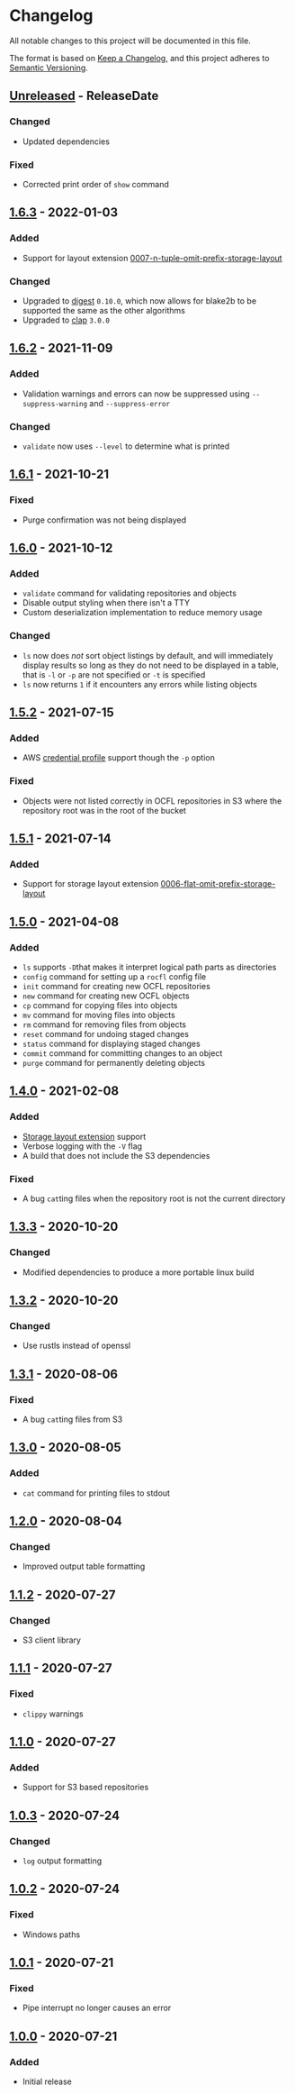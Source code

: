 # Changelog

All notable changes to this project will be documented in this file.

The format is based on [Keep a
Changelog](https://keepachangelog.com/en/1.0.0/), and this project
adheres to [Semantic Versioning](https://semver.org/spec/v2.0.0.html).

<!-- next-header -->

## [Unreleased] - ReleaseDate

### Changed

- Updated dependencies

### Fixed

- Corrected print order of `show` command

## [1.6.3] - 2022-01-03

### Added

- Support for layout extension [0007-n-tuple-omit-prefix-storage-layout](https://ocfl.github.io/extensions/0007-n-tuple-omit-prefix-storage-layout.html)

### Changed

- Upgraded to [digest](https://crates.io/crates/digest) `0.10.0`, which
  now allows for blake2b to be supported the same as the other
  algorithms
- Upgraded to [clap](https://crates.io/crates/clap) `3.0.0`

## [1.6.2] - 2021-11-09

### Added

- Validation warnings and errors can now be suppressed using
  `--suppress-warning` and `--suppress-error`

### Changed

- `validate` now uses `--level` to determine what is printed

## [1.6.1] - 2021-10-21

### Fixed

- Purge confirmation was not being displayed

## [1.6.0] - 2021-10-12

### Added

- `validate` command for validating repositories and objects 
- Disable output styling when there isn't a TTY
- Custom deserialization implementation to reduce memory usage

### Changed

- `ls` now does _not_ sort object listings by default, and will
  immediately display results so long as they do not need to be
  displayed in a table, that is `-l` or `-p` are not specified or `-t`
  is specified
- `ls` now returns `1` if it encounters any errors while listing objects

## [1.5.2] - 2021-07-15

### Added

- AWS [credential
  profile](https://docs.aws.amazon.com/cli/latest/userguide/cli-configure-files.html)
  support though the `-p` option
  
### Fixed

- Objects were not listed correctly in OCFL repositories in S3 where
  the repository root was in the root of the bucket
  
## [1.5.1] - 2021-07-14

### Added

- Support for storage layout extension
  [0006-flat-omit-prefix-storage-layout](https://ocfl.github.io/extensions/0006-flat-omit-prefix-storage-layout.html)

## [1.5.0] - 2021-04-08

### Added

- `ls` supports `-D`that makes it interpret logical path parts as
  directories
- `config` command for setting up a `rocfl` config file
- `init` command for creating new OCFL repositories
- `new` command for creating new OCFL objects
- `cp` command for copying files into objects
- `mv` command for moving files into objects
- `rm` command for removing files from objects
- `reset` command for undoing staged changes
- `status` command for displaying staged changes
- `commit` command for committing changes to an object
- `purge` command for permanently deleting objects

## [1.4.0] - 2021-02-08

### Added

- [Storage layout extension](https://ocfl.github.io/extensions/)
  support
- Verbose logging with the `-V` flag
- A build that does not include the S3 dependencies

### Fixed

- A bug `cat`ting files when the repository root is not the current
  directory

## [1.3.3] - 2020-10-20

### Changed

- Modified dependencies to produce a more portable linux build

## [1.3.2] - 2020-10-20

### Changed

- Use rustls instead of openssl

## [1.3.1] - 2020-08-06

### Fixed

- A bug `cat`ting files from S3

## [1.3.0] - 2020-08-05

### Added

- `cat` command for printing files to stdout

## [1.2.0] - 2020-08-04

### Changed

- Improved output table formatting

## [1.1.2] - 2020-07-27

### Changed

- S3 client library

## [1.1.1] - 2020-07-27

### Fixed

- `clippy` warnings

## [1.1.0] - 2020-07-27

### Added

- Support for S3 based repositories

## [1.0.3] - 2020-07-24

### Changed

- `log` output formatting

## [1.0.2] - 2020-07-24

### Fixed

- Windows paths

## [1.0.1] - 2020-07-21

### Fixed

- Pipe interrupt no longer causes an error

## [1.0.0] - 2020-07-21

### Added

- Initial release

<!-- next-url -->
[Unreleased]: https://github.com/pwinckles/rocfl/compare/v1.6.3...HEAD
[1.6.3]: https://github.com/pwinckles/rocfl/compare/v1.6.2...v1.6.3
[1.6.2]: https://github.com/pwinckles/rocfl/compare/v1.6.1...v1.6.2
[1.6.1]: https://github.com/pwinckles/rocfl/compare/v1.6.0...v1.6.1
[1.6.0]: https://github.com/pwinckles/rocfl/compare/v1.5.2...v1.6.0
[1.5.2]: https://github.com/pwinckles/rocfl/compare/v1.5.1...v1.5.2
[1.5.1]: https://github.com/pwinckles/rocfl/compare/v1.5.0...v1.5.1
[1.5.0]: https://github.com/pwinckles/rocfl/compare/v1.4.0...v1.5.0
[1.4.0]: https://github.com/pwinckles/rocfl/compare/v1.3.1...v1.4.0
[1.3.3]: https://github.com/pwinckles/rocfl/compare/v1.3.1...v1.3.3
[1.3.2]: https://github.com/pwinckles/rocfl/compare/v1.3.1...v1.3.2
[1.3.1]: https://github.com/pwinckles/rocfl/compare/v1.3.0...v1.3.1
[1.3.0]: https://github.com/pwinckles/rocfl/compare/v1.2.0...v1.3.0
[1.2.0]: https://github.com/pwinckles/rocfl/compare/v1.1.2...v1.2.0
[1.1.2]: https://github.com/pwinckles/rocfl/compare/v1.1.1...v1.1.2
[1.1.1]: https://github.com/pwinckles/rocfl/compare/v1.1.1...v1.1.1
[1.1.0]: https://github.com/pwinckles/rocfl/compare/v1.0.3...v1.1.0
[1.0.3]: https://github.com/pwinckles/rocfl/compare/v1.0.2...v1.0.3
[1.0.2]: https://github.com/pwinckles/rocfl/compare/v1.0.1...v1.0.2
[1.0.1]: https://github.com/pwinckles/rocfl/compare/v1.0.0...v1.0.1
[1.0.0]: https://github.com/pwinckles/rocfl/releases/tag/v1.0.0
